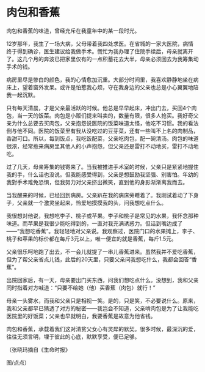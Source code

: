 # 肉包和香蕉

肉包和香蕉的味道，曾经充斥在我童年中的某一段时光。 

12岁那年，我生了一场大病，父母带着我四处求医。在省城的一家大医院，病情终于得到确诊，医生建议给我做手术。慌忙为我办理了住院手续后，母亲就离开了。这几个月的奔波已把家里仅有的一点积蓄花去大半，母亲必须回去为我筹集动手术的钱。 

病房里尽是惨白的颜色，我的心情愈加沉重。大部分时间里，我喜欢静静地坐在病床上，望着窗外发呆。或许是怕惹我心烦，守在我身边的父亲也总是小心翼翼地陪我一起沉默。 

只有每天清晨，才是父亲最活跃的时候。他总是早早起床，冲出门去，买回4个肉包，当一天的饭菜。肉包是小贩们提来叫卖的，数量有限，很多人抢买。我好奇父亲为什么总要去买肉包，父亲抱怨说医院的饭菜味道太怪，他吃不习惯。我的看法倒与他不同。医院的饭菜里有我从没吃过的豆芽菜，还有一些叫不上名的肉制品，香甜可口。所以，每到饭点，我吃饭配菜，父亲吃肉包，配一碗清汤。肉包的味道很浓，经常惹来病房里其他人的小声抱怨，但父亲还是雷打不动地买，雷打不动地吃。 

过了几天，母亲筹集的钱寄来了。当我被推进手术室的时候，父亲只是紧紧地握住我的手，什么话也没说。但我能感受得到，父亲是想鼓励我坚强、别害怕。年幼的我對手术难免恐惧，但我努力对父亲挤出微笑，直到他的身影渐渐离我而去。 

当我醒来的时候，已经回到病房。父亲趴在我的病床旁睡着了。我刚试着动了下身子，父亲就一个激灵坐起来，怜爱地摸摸我的头，问我想吃点什么。 

我很想对他说，我想吃李子、桃子或苹果。李子和桃子是常见的水果，我怀念那种味道。而苹果是我很少能吃得到的，一直对我充满诱惑力。但话到嘴边成了——“我想吃香蕉”。我轻轻地对父亲说。我观察过，医院门口的水果摊上，李子、桃子和苹果的标价都在每斤3元以上，唯一便宜的就是香蕉，每斤1.5元。 

父亲很乐呵地跑了出去，不一会儿就提了一串儿香蕉进来。虽然我并不爱吃香蕉，但为了帮父亲省点儿钱，此后的20天里，只要父亲问我想吃什么，我都会回答“香蕉”。 

出院回家后，有一天，母亲要出门买东西，问我们想吃点什么。没想到，我和父亲同时指着对方喊道：“只要不给她（他）买香蕉（肉包）就行！” 

母亲一头雾水，而我和父亲只是相视一笑。是的，只是笑，不必要说什么。原来，我和父亲都早已猜透了对方的秘密——我岂会不知道，父亲啃肉包是为了让我能吃医院里的好饭菜；父亲也早就明白，我要香蕉是故意为他省钱。 

肉包和香蕉，承载着我们这对清贫父女心有灵犀的默契。很多时候，最深沉的爱，往往无须言明，埋于彼此的心底，默默享受，便已足够。 

（张晓玛摘自《生命时报》 

图/点点）